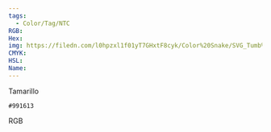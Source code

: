```yaml
---
tags:
  - Color/Tag/NTC
RGB:
Hex:
img: https://filedn.com/l0hpzxl1f01yT7GHxtF8cyk/Color%20Snake/SVG_Tumb%20Mass%20No%20Name/991613.svg
CMYK:
HSL:
Name:
---
```

Tamarillo
```palette
#991613
```
RGB
